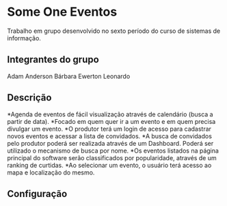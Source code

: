 # Some One Eventos

Trabalho em grupo desenvolvido no sexto período do curso de sistemas de informação.

## Integrantes do grupo

Adam
Anderson
Bárbara
Ewerton
Leonardo

## Descrição

*Agenda de eventos de fácil visualização através de calendário (busca a partir de data).
*Focado em quem quer ir a um evento e em quem precisa divulgar um evento.
*O produtor terá um login de acesso para cadastrar novos eventos e acessar a lista de convidados.
*A busca de convidados pelo produtor poderá ser realizada através de um Dashboard. Poderá ser utilizado o
mecanismo de busca por nome.
*Os eventos listados na página principal do software serão classificados por popularidade, através de um ranking de
curtidas.
*Ao selecionar um evento, o usuário terá acesso ao mapa e localização do mesmo.

## Configuração
